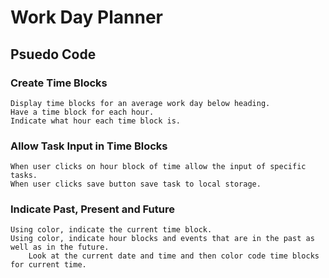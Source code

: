 # Work Day Planner

## Psuedo Code

### Create Time Blocks
    Display time blocks for an average work day below heading.
    Have a time block for each hour.
    Indicate what hour each time block is.

### Allow Task Input in Time Blocks
    When user clicks on hour block of time allow the input of specific tasks.
    When user clicks save button save task to local storage.

### Indicate Past, Present and Future
    Using color, indicate the current time block.
    Using color, indicate hour blocks and events that are in the past as well as in the future.
        Look at the current date and time and then color code time blocks for current time.
